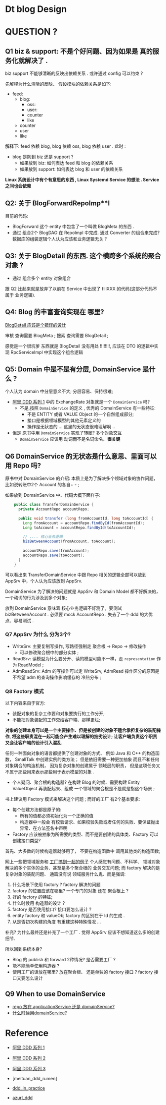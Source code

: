 # Dt blog Design

# QUESTION ?

## Q1 biz & support: 不是个好问题、因为如果是 真的服务化就解决了 .

biz support 不能够清晰的反映出依赖关系 . 或许通过 config 可以约束 ?

先解释为什么清晰的反映、 假设模块的依赖关系是如下:

- feed:
    - blog:
        - oss:
        - user:
        - counter
        - like
    - counter
    - user
    - like

解释下: feed 依赖 blog, blog 依赖 oss, blog 依赖 user . 此时 :

- blog 是防到 biz 还是 support ?
    - 如果放到 biz: 如何表达 feed 和 blog 的依赖关系
    - 如果放到 support: 如何表达 blog 和 user 的依赖关系

**Linux 系统设计中有个有意思的东西 , Linux Systemd Service 的想法 . Service 之间也会依赖**

## Q2: 关于 BlogForwardRepoImp**l

目前的代码:

- BlogForward 这个 entity 中包含了一个叫做 BlogMeta 的东西 .
- 通过 组合2个 BlogDAO 在 RepoImpl 中完成. 通过 Converter 的组合来完成? 数据库的组装逻辑个人认为应该和业务逻辑无关 ?

## Q3: 关于 BlogDetail 的东西. 这个横跨多个系统的聚合对象 ?

- 通过 组合多个 entity 对象组合

跟 Q2 比起来就是放弃了以前在 Service 中出现了 fillXXX 的代码(这部分代码不属于 业务逻辑).

## Q4: Blog 的丰富查询实现在 哪里?

[BlogDetail 应该是个错误的设计](https://blog.csdn.net/FS1360472174/article/details/88542163)

审核 查询需要 BlogMeta ; 搜索 查询需要 BlogDetail ;

感觉是一个很坑爹 东西就是 BlogDetail 没有用处 !!!!!!!!, 应该在 DTO 的逻辑中实现 RpcServiceImpl 中实现这个组合逻辑


## Q5: Domain 中是不是有分层, DomainService 是什么 ?

个人认为 domain 中分层意义不大; 分层容易、保持很难;

- [阿里 DDD 系列 1](https://developer.aliyun.com/article/716908) 中的 ExchangeRate 对象就是一个 `DomainService` 吗?
    - 不是,按照 `DomainService` 的定义 , 优秀的 DomainService 有一些特征:
        - 不是 ENTITY 或者 VALUE Object 的一个自然组成部分;
        - 接口是根据领域模型的其他元素定义的
        - 操作是无状态的 ... 这里的无状态很难理解啊 ..
- 但是 原书中用 `DomainService` 实现了转账? 多个对象交互
    - `DomainService` 应该用 动词而不是名词命名、**很关键**
    

## Q6 DomainService 的无状态是什么意思、里面可以用 Repo 吗?

原书中对 DomainService 的介绍: 本质上是为了解决多个领域对象的协作问题，比如说转账中2个 Account 的各自+ - ;

如果放到 DomainService 中、代码大概下面样子:

```java
    public class TransferDomainService {
      private AccountRepo accountRepo;
      
      public void transfer (long fromAccountId, long toAccountId) {
        Long fromAccount = accountRepo.findById(fromAccountId);
        Long toAccount = accountRepo.findById(toAccountId);
        
        // .... 核心业务逻辑
        bizBetweenAccount(fromAccount, toAccount);
        
        accountRepo.save(fromAccount);
        accountRepo.save(toAccount);
      }
    }
```


可以看出来 TransferDomainService 中跟 Repo 相关的逻辑全部可以放到 AppSrv 中，个人认为应该放到 AppSrv. 

DomainService 为了解决的问题就是 AppSrv 和 Domain Model 都不好解决的，一个动词的行为涉及到多个对象;

放到 DomainService 意味着 核心业务逻辑不好测了，要测试 bizBetweenAccount . 必须要 mock AccountRepo . 失去了一个 ddd 的大优点、容易测试 . 


### Q7  AppSrv 为什么 分为3个?

- WriteSrv: 主要复制写操作, 写路径强制走 聚合根 -> Repo -> 修改操作
    - 可以修改聚合根中的部分实体 ;
- ReadSrv: 读模型为什么要分开、读的模型可能不一样，走 `representation` 作为 ReadModel ;
- AdmReadSrv: Adm 的写操作可以走 WriteSrv, AdmRead 操作区分的原因是 不希望 adm 的查询操作影响缓存的 冷热分布 ; 



### Q8 Factory 模式

以下内容来自于官方:  

- 装配对象的复杂工作要和对象要执行的工作分开;
- 不能把对象装配的工作交给客户端、那样更烂;

**对象的创建本身可以是一个主要操作、但是被创建的对象不适合承担复杂的装配操作, 将这些职责混在一起可能会产生难以理解的拙劣设计; 让客户端负责这个职责又会让客户端的设计引入混乱** 

任何一种面向对象的语言都提供了创建对象的方式、 例如 Java 和 C++ 的构造函数， SmallTalk 中创建实例的类方法； 但是依旧需要一种更加抽象 而且不和任何对象耦合的构造机制， 因为复杂对象的创建属于 领域层的职责， 但是这项任务又不属于那些用来表示那些用于表示模型的对象 . 

- 个人疑问、聚合根的构造器? 在构建 Blog 的时候、需要构建 Entity ValueObject 再装配起来、组成 一个领域的聚合根是不是就是指这个场景 ; 


书上建议用 Factory 模式来解决这个问题 ;  而好的工厂 有2个基本要求:

- 每个创建方法都是原子的:
    - 所有的值都必须初始化为一个正确的值
    - 构造器中一般会 有校验请求、如果校验失败或者任何的失败、要保证抛出异常、在方法签名中声明
- Factory 应该被抽象为所需要的类型、而不是要创建的具体类、Factory 可以创建接口类型? 



首先、大多数的时候构造器就够用了， 不要在构造函数中 调用其他类的构造函数; 


网上一些把领域服务和 [工厂搞到一起的例子](https://zhuanlan.zhihu.com/p/109048532) 个人感觉有问题、不科学、 领域对象解决的多个实体的业务、甚至是多个聚合根的 业务交互问题;
而 factory 解决的是复杂对象的装配问题、 通篇没有说 领域服务什么鬼、而是强调:
1. 什么场景下使用 factory ? factory 解决的问题
2. factory 的位置应该在哪里?  一个专门的对象 还在 聚合根上 ? 
3. 好的 factory 的特征;
4. 什么时候用 构造器的设计 ?
5. factory 是否使用接口? 接口要怎么设计 ? 
6. entity factory 和 valueObj factory 的区别在于 Id 的生成 .  
7. 从是否初次构建的角度 有重建这种特殊情况 ...


补充? 为什么最终还是补充了一个工厂 . 觉得 AppSrv 应该不想知道这么多的创建细节.



所以回到系统本身?

- Blog 的 publish 和 forward 2种情况? 是否需要工厂 ?
- 能不能简单使用构造器 ?
- 使用工厂的话放在哪里? 放在聚合根、 还是单独的 factory 接口 ?  factory 接口又要怎么设计


## Q9 When to use DomainService 

- [repo 放在 applicationService 还是 domainService?](https://softwareengineering.stackexchange.com/questions/330428/ddd-repositories-in-application-or-domain-service)
- [什么时候用domainService?](https://enterprisecraftsmanship.com/posts/domain-vs-application-services/)


# Reference

- [阿里 DDD 系列 1](https://developer.aliyun.com/article/716908)
- [阿里 DDD 系列 2](https://developer.aliyun.com/article/719251)
- [阿里 DDD 系列 3](https://juejin.cn/post/6845166890554228744#heading-12)




- [meituan_ddd_rumen]
- [ddd_in_practice](https://www.cnblogs.com/xiandnc/p/11070470.html#_caption_5)
- [azurl_ddd](https://docs.microsoft.com/en-us/dotnet/architecture/microservices/microservice-ddd-cqrs-patterns/apply-simplified-microservice-cqrs-ddd-patterns)